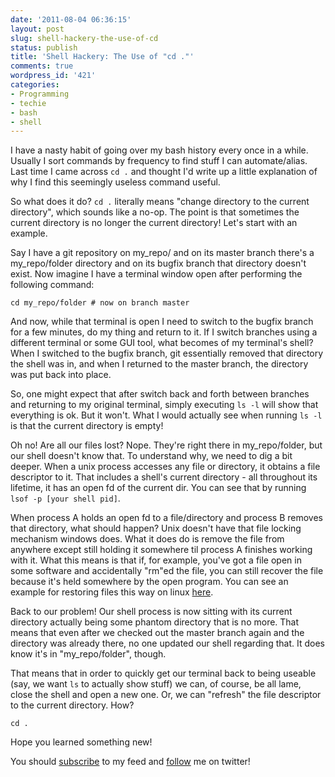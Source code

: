 ```yaml
---
date: '2011-08-04 06:36:15'
layout: post
slug: shell-hackery-the-use-of-cd
status: publish
title: 'Shell Hackery: The Use of "cd ."'
comments: true
wordpress_id: '421'
categories:
- Programming
- techie
- bash
- shell
---
```


I have a nasty habit of going over my bash history every once in a while. Usually I sort commands by frequency to find stuff I can automate/alias. Last time I came across `cd .` and thought I'd write up a little explanation of why I find this seemingly useless command useful.

So what does it do? `cd .` literally means "change directory to the current directory", which sounds like a no-op. The point is that sometimes the current directory is no longer the current directory! Let's start with an example.

Say I have a git repository on my_repo/ and on its master branch there's a my_repo/folder directory and on its bugfix branch that directory doesn't exist. Now imagine I have a terminal window open after performing the following command:

    
    cd my_repo/folder # now on branch master


And now, while that terminal is open I need to switch to the bugfix branch for a few minutes, do my thing and return to it. If I switch branches using a different terminal or some GUI tool, what becomes of my terminal's shell? When I switched to the bugfix branch, git essentially removed that directory the shell was in, and when I returned to the master branch, the directory was put back into place.

So, one might expect that after switch back and forth between branches and returning to my original terminal, simply executing `ls -l` will show that everything is ok. But it won't. What I would actually see when running `ls -l` is that the current directory is empty!

Oh no! Are all our files lost? Nope. They're right there in my_repo/folder, but our shell doesn't know that. To understand why, we need to dig a bit deeper. When a unix process accesses any file or directory, it obtains a file descriptor to it. That includes a shell's current directory - all throughout its lifetime, it has an open fd of the current dir. You can see that by running `lsof -p [your shell pid]`.

When process A holds an open fd to a file/directory and process B removes that directory, what should happen? Unix doesn't have that file locking mechanism windows does. What it does do is remove the file from anywhere except still holding it somewhere til process A finishes working with it. What this means is that if, for example, you've got a file open in some software and accidentally "rm"ed the file, you can still recover the file because it's held somewhere by the open program. You can see an example for restoring files this way on linux [here](http://www.linux.com/archive/articles/58142).

Back to our problem! Our shell process is now sitting with its current directory actually being some phantom directory that is no more. That means that even after we checked out the master branch again and the directory was already there, no one updated our shell regarding that. It does know it's in "my_repo/folder", though.

That means that in order to quickly get our terminal back to being useable (say, we want `ls` to actually show stuff) we can, of course, be all lame, close the shell and open a new one. Or, we can "refresh" the file descriptor to the current directory. How?

    
    cd .


Hope you learned something new!

You should [subscribe](http://feeds.feedburner.com/TheCodeDump) to my feed and [follow](http://twitter.com/avivby) me on twitter!
